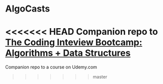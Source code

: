# AlgoCasts

<<<<<<< HEAD
Companion repo to [The Coding Inteview Bootcamp: Algorithms + Data Structures](https://www.udemy.com/course/coding-interview-bootcamp-algorithms-and-data-structure/)
=======
Companion repo to a course on Udemy.com
>>>>>>> master
